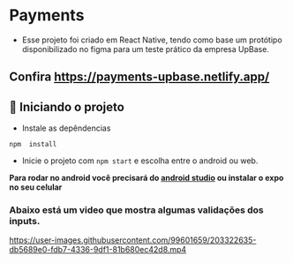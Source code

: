 # Payments
- Esse projeto foi criado em React Native, tendo como base um protótipo disponibilizado no figma para um teste prático da empresa UpBase.

## Confira https://payments-upbase.netlify.app/

## 🎯 Iniciando o projeto

- Instale as depêndencias

```
npm  install
```

- Inicie o projeto com ``` npm start ``` e escolha entre o android ou web. 

**Para rodar no android você precisará do [android studio](https://developer.android.com/studio/intro?hl=pt-br) ou instalar o expo no seu celular**

### Abaixo está um video que mostra algumas validações dos inputs.

https://user-images.githubusercontent.com/99601659/203322635-db5689e0-fdb7-4336-9df1-81b680ec42d8.mp4

